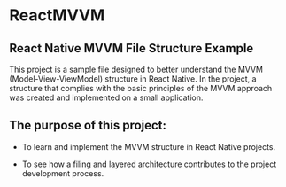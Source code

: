 # ReactMVVM

## React Native MVVM File Structure Example

This project is a sample file designed to better understand the MVVM (Model-View-ViewModel) structure in React Native. In the project, a structure that complies with the basic principles of the MVVM approach was created and implemented on a small application.

## The purpose of this project:

- To learn and implement the MVVM structure in React Native projects.

- To see how a filing and layered architecture contributes to the project development process.

